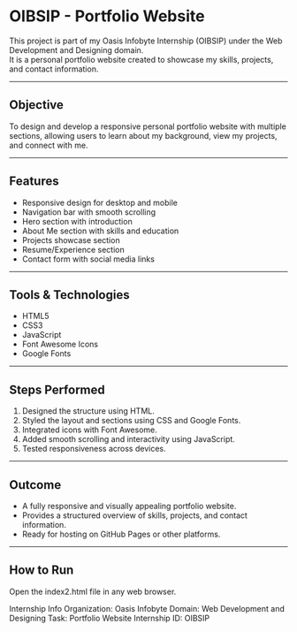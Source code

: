 # OIBSIP - Portfolio Website

This project is part of my Oasis Infobyte Internship (OIBSIP) under the Web Development and Designing domain.  
It is a personal portfolio website created to showcase my skills, projects, and contact information.

---

## Objective
To design and develop a responsive personal portfolio website with multiple sections, allowing users to learn about my background, view my projects, and connect with me.

---

## Features
- Responsive design for desktop and mobile  
- Navigation bar with smooth scrolling  
- Hero section with introduction  
- About Me section with skills and education  
- Projects showcase section  
- Resume/Experience section  
- Contact form with social media links  

---

## Tools & Technologies
- HTML5  
- CSS3  
- JavaScript  
- Font Awesome Icons  
- Google Fonts  

---

## Steps Performed
1. Designed the structure using HTML.  
2. Styled the layout and sections using CSS and Google Fonts.  
3. Integrated icons with Font Awesome.  
4. Added smooth scrolling and interactivity using JavaScript.  
5. Tested responsiveness across devices.  

---

## Outcome
- A fully responsive and visually appealing portfolio website.  
- Provides a structured overview of skills, projects, and contact information.  
- Ready for hosting on GitHub Pages or other platforms.  

---

## How to Run
Open the index2.html file in any web browser.

Internship Info
Organization: Oasis Infobyte
Domain: Web Development and Designing
Task: Portfolio Website
Internship ID: OIBSIP



